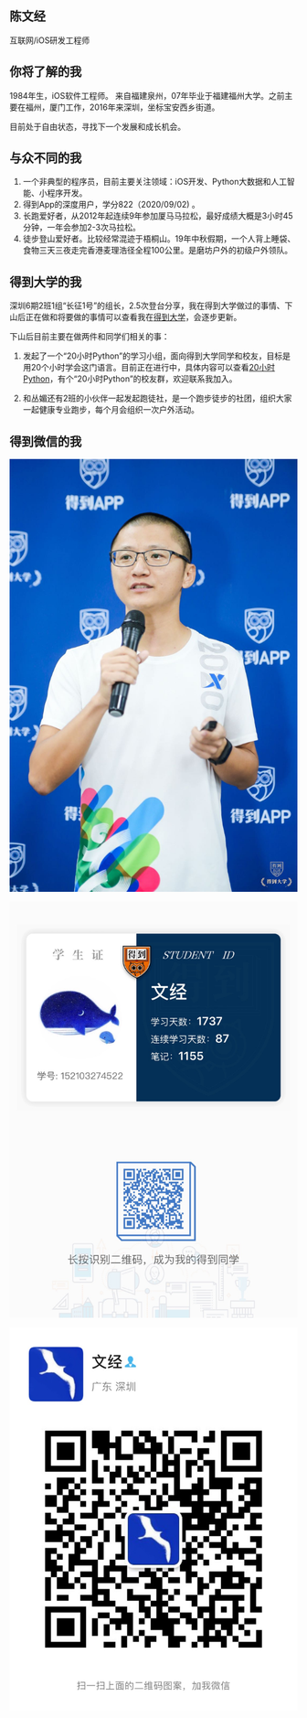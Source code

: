 ## **陈文经**  

互联网/iOS研发工程师



## 你将了解的我

1984年生，iOS软件工程师。 来自福建泉州，07年毕业于福建福州大学。之前主要在福州，厦门工作，2016年来深圳，坐标宝安西乡街道。

目前处于自由状态，寻找下一个发展和成长机会。 

## 与众不同的我

1. 一个非典型的程序员，目前主要关注领域：iOS开发、Python大数据和人工智能、小程序开发。 
2. 得到App的深度用户，学分822（2020/09/02) 。
3. 长跑爱好者，从2012年起连续9年参加厦马马拉松，最好成绩大概是3小时45分钟，一年会参加2-3次马拉松。 
3. 徒步登山爱好者。比较经常混迹于梧桐山。19年中秋假期，一个人背上睡袋、食物三天三夜走完香港麦理浩径全程100公里。是磨坊户外的初级户外领队。 

## 得到大学的我

深圳6期2班1组“长征1号”的组长，2.5次登台分享，我在得到大学做过的事情、下山后正在做和将要做的事情可以查看我在[得到大学](https://gitee.com/lanjing99/IAmAtDedaoUniversity)，会逐步更新。

下山后目前主要在做两件和同学们相关的事： 

1. 发起了一个“20小时Python”的学习小组，面向得到大学同学和校友，目标是用20个小时学会这门语言。目前正在进行中，具体内容可以查看[20小时Python](https://gitee.com/lanjing99/TwentyHoursPython)，有个“20小时Python”的校友群，欢迎联系我加入。 

2. 和丛媚还有2班的小伙伴一起发起跑徒社，是一个跑步徒步的社团，组织大家一起健康专业跑步，每个月会组织一次户外活动。 



## 得到微信的我

![文经](./images/wenjing.jpg)

![文经的得到学生证](./images/wenjing_dedao_app.jpg)

![文经的微信](./images/wenjing_wechat.jpg)